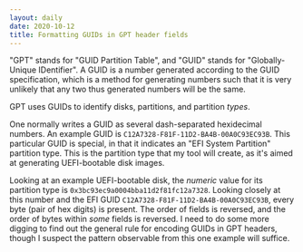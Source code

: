 ```yaml
---
layout: daily
date: 2020-10-12
title: Formatting GUIDs in GPT header fields
---
```


"GPT" stands for "GUID Partition Table", and "GUID" stands for "Globally-Unique IDentifier".
A GUID is a number generated according to the GUID specification, which is a method for
generating numbers such that it is very unlikely that any two thus generated numbers will
be the same.

GPT uses GUIDs to identify disks, partitions, and partition _types_.

One normally writes a GUID as several dash-separated hexidecimal numbers.
An example GUID is `C12A7328-F81F-11D2-BA4B-00A0C93EC93B`. This particular
GUID is special, in that it indicates an "EFI System Partition" partition type.
This is the partition type that my tool will create, as it's aimed at generating
UEFI-bootable disk images.

Looking at an example UEFI-bootable disk, the _numeric_ value for its partition type
is `0x3bc93ec9a0004bba11d2f81fc12a7328`. Looking closely at this number and the EFI GUID
`C12A7328-F81F-11D2-BA4B-00A0C93EC93B`, every byte (pair of hex digits) is present. The
order of fields is reversed, and the order of bytes within _some_ fields is reversed.
I need to do some more digging to find out the general rule for encoding GUIDs in GPT
headers, though I suspect the pattern observable from this one example will suffice.

